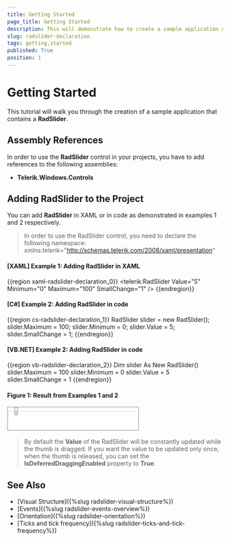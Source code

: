 ```yaml
---
title: Getting Started
page_title: Getting Started
description: This will demonstrate how to create a sample application containing a RadSlider.
slug: radslider-declaration
tags: getting,started
published: True
position: 1
---
```


# Getting Started

This tutorial will walk you through the creation of a sample application that contains a __RadSlider__. 

## Assembly References

In order to use the __RadSlider__ control in your projects, you have to add references to the following assemblies:

* __Telerik.Windows.Controls__
				
## Adding RadSlider to the Project

You can add __RadSlider__ in XAML or in code as demonstrated in examples 1 and 2 respectively. 

> In order to use the RadSlider control, you need to declare the following namespace: xmlns:telerik="http://schemas.telerik.com/2008/xaml/presentation"

#### __[XAML] Example 1: Adding RadSlider in XAML__
{{region xaml-radslider-declaration_0}}
	<telerik:RadSlider Value="5" Minimum="0" Maximum="100" SmallChange="1" />
{{endregion}}

#### __[C#] Example 2: Adding RadSlider in code__
{{region cs-radslider-declaration_1}}
	RadSlider slider = new RadSlider();
	slider.Maximum = 100;
	slider.Minimum = 0;
	slider.Value = 5;
	slider.SmallChange = 1;
{{endregion}}

#### __[VB.NET] Example 2: Adding RadSlider in code__
{{region vb-radslider-declaration_2}}
	Dim slider As New RadSlider()
	slider.Maximum = 100
	slider.Minimum = 0
	slider.Value = 5
	slider.SmallChange = 1
{{endregion}}

#### Figure 1: Result from Examples 1 and 2
![RadSlider](images/radslider_gettingstarted.png)

> By default the __Value__ of the RadSlider will be constantly updated while the thumb is dragged. If you want the value to be updated only once, when the thumb is released, you can set the __IsDeferredDraggingEnabled__ property to __True__.

## See Also
* [Visual Structure]({%slug radslider-visual-structure%})
* [Events]({%slug radslider-events-overview%})
* [Orientation]({%slug radslider-orientation%})
* [Ticks and tick frequency]({%slug radslider-ticks-and-tick-frequency%})